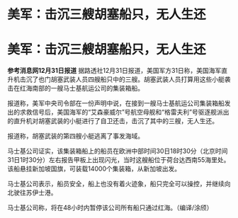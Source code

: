 # 美军：击沉三艘胡塞船只，无人生还

# 美军：击沉三艘胡塞船只，无人生还

**参考消息网12月31日报道**
据路透社12月31日报道，美国军方31日称，美国海军直升机击沉了也门胡塞武装人员四艘船只中的三艘。胡塞武装人员打算用这些小艇袭击在红海南部的一艘马士基航运公司的集装箱船。

报道称，美军中央司令部在一份声明中说，在接到一艘马士基航运公司集装箱船发出的求救信号后，美国海军的“艾森豪威尔”号航空母舰和“格雷夫利”号驱逐舰派出的直升机对胡塞武装的小艇进行了自卫还击，击沉了其中的三艘，无人生还。

报道称，胡塞武装的第四艘小艇逃离了事发海域。

马士基公司证实，该集装箱船上的船员在欧洲中部时间30日18时30分（北京时间31日1时30分）左右报告甲板上出现闪光，当时这艘船位于荷台达西南55海里处。该船悬挂新加坡国旗，可装载14000个集装箱，从新加坡出发。

马士基公司表示，船员安全，船上也没有着火迹象，船只完全可以操控，并继续向北驶往苏伊士港。

马士基公司称，将在48小时内暂停该公司所有船只通过红海。（编译/涂颀）

